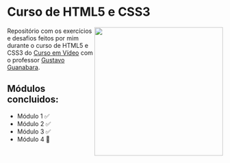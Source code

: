 # Curso de HTML5 e CSS3
 <img src="https://raw.githubusercontent.com/gustavoguanabara/gustavoguanabara.github.io/master/images/mascote-html5.png" align="right" width="300">
 Repositório com os exercícios e desafios feitos por mim durante o curso de HTML5 e CSS3 do <a href="https://www.cursoemvideo.com">Curso em Vídeo</a> com o professor <a href="https://github.com/gustavoguanabara">Gustavo Guanabara</a>.
 
## Módulos concluidos:
 * Módulo 1 ✅
 * Módulo 2 ✅
 * Módulo 3 ✅
 * Módulo 4 🔄
